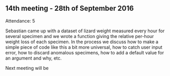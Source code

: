 14th meeting - 28th of September 2016
----
Attendance: 5

Sebastian came up with a dataset of lizard weight measured every hour for several specimen and we wrote a function giving the relative per-hour weight loss of each specimen. In the process we discuss how to make a simple piece of code like this a bit more universal, how to catch user input error, how to discard anomalous specimens, how to add a default value for an argument and why, etc.

Next meeting will be 
